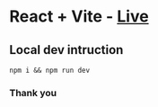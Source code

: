# React + Vite - [Live](https://metric-dashboard-assignment.vercel.app/analytics)

## Local dev intruction
`
npm i &&
npm run dev
`
### Thank you